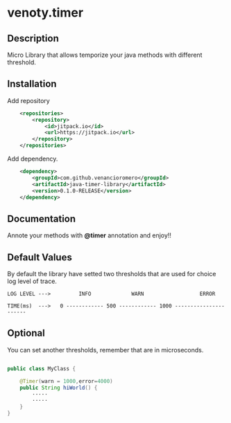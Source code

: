 # venoty.timer

## Description

Micro Library that allows temporize your java methods with different threshold. 

## Installation

Add repository
```xml
	<repositories>
		<repository>
		    <id>jitpack.io</id>
		    <url>https://jitpack.io</url>
		</repository>
	</repositories>

```
Add dependency.
```xml
	<dependency>
	    <groupId>com.github.venancioromero</groupId>
	    <artifactId>java-timer-library</artifactId>
	    <version>0.1.0-RELEASE</version>
	</dependency>

```

## Documentation

Annote your methods with **@timer** annotation and enjoy!!

## Default Values

By default the library have setted two thresholds that are used for choice log level of trace.

```
LOG LEVEL --->         INFO             WARN                  ERROR

TIME(ms)  --->   0 ------------ 500 ------------ 1000 ----------------------
```

## Optional

You can set another thresholds, remember that are in microseconds.

```java

public class MyClass {

    @Timer(warn = 1000,error=4000)
    public String hiWorld() {
        ·····
        ·····
    }
}

```

